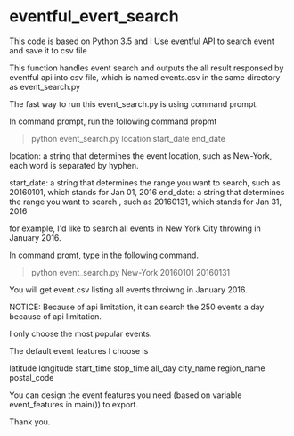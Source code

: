 # eventful_evert_search 
This code is based on Python 3.5 and I Use eventful API to search event and save it to csv file

This function handles event search and outputs the all result responsed by eventful api into csv file, which is named events.csv in the same directory as event_search.py


The fast way to run this event_search.py is using command prompt.

In command prompt, run the following command propmt

> python event_search.py location start_date end_date

location: a string that determines the event location, such as New-York, each word is separated by hyphen.

start_date: a string that determines the range you want to search, such as 20160101, which stands for Jan 01, 2016
end_date: a string that determines the range you want to search , such as 20160131, which stands for  Jan 31, 2016

for example, I'd like to search all events in New York City throwing in January 2016.

In command promt, type in the following command.

> python event_search.py New-York 20160101 20160131

You will get event.csv listing all events throiwng in January 2016.




NOTICE:
Because of api limitation, it can search the 250 events a day because of api limitation.

I only choose the most popular events.

The default event features I choose is 

latitude	longitude	start_time	stop_time	all_day	city_name	region_name	postal_code

You can design the event features you need (based on variable event_features in main()) to export.

    
Thank you.

